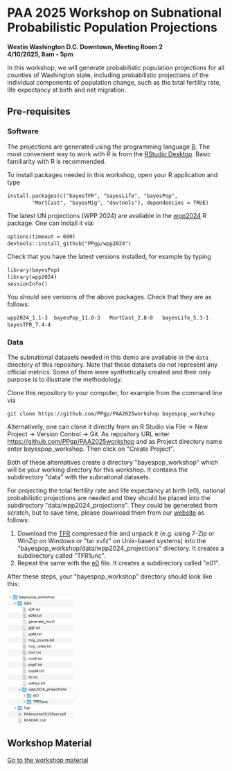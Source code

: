 # PAA 2025 Workshop on Subnational Probabilistic Population Projections 

**Westin Washington D.C. Downtown, Meeting Room 2**<br/>
**4/10/2025, 8am - 5pm**

In this workshop, we will generate probabilistic population projections for all counties of Washington state, including probabilistic projections of the individual components of population change, such as the total fertility rate, life expectancy at birth and net migration.

## Pre-requisites

### Software
The projections are generated using the programming language [R](https://cran.r-project.org). The most convenient way to work with R is from  the [RStudio Desktop](https://www.rstudio.com/products/rstudio/download). Basic familiarity with R is recommended.

To install packages needed in this workshop, open your R application and type

```{r eval=FALSE}
install.packages(c("bayesTFR", "bayesLife", "bayesPop", 
        "MortCast", "bayesMig", "devtools"), dependencies = TRUE)
```

The latest UN projections (WPP 2024) are available in the [wpp2024](https://github.com/PPgp/wpp2024) R package. One can install it via:

```{r eval=FALSE}
options(timeout = 600)
devtools::install_github("PPgp/wpp2024")
```

Check that you have the latest versions installed, for example by typing

```{r eval=FALSE}
library(bayesPop)
library(wpp2024)
sessionInfo()
```
You should see versions of the above packages. Check that they are as follows:

```
wpp2024_1.1-3  bayesPop_11.0-3   MortCast_2.8-0   bayesLife_5.3-1   
bayesTFR_7.4-4 
```

### Data
The subnational datasets needed in this demo are available in the `data` directory of this repository. Note that these datasets do not represent any official metrics. Some of them were synthetically created and their only purpose is to illustrate the methodology. 

Clone this repository to your computer, for example from the command line via

```
git clone https://github.com/PPgp/PAA2025workshop bayespop_workshop
```

Alternatively, one can clone it directly from an R Studio via File -> New Project -> Version Control -> Git. As repository URL enter https://github.com/PPgp/PAA2025workshop and as Project directory name enter bayespop_workshop. Then click on "Create Project".

Both of these alternatives create a directory "bayespop_workshop" which will be your working directory for this workshop. It contains the subdirectory "data" with the subnational datasets.

For projecting the total fertility rate and life expectancy at birth (e0), national probabilistic projections are needed and they should be placed into the subdirectory "data/wpp2024\_projections". They could be generated from scratch, but to save time, please download them from our [website](https://bayespop.csss.washington.edu/data) as follows:

1. Download the [TFR](https://bayespop.csss.washington.edu/data/bayesTFR/TFR1simWPP2024.tgz) compressed file and unpack it (e.g. using 7-Zip or WinZip on Windows or "tar xvfz" on Unix-based systems) into the "bayespop_workshop/data/wpp2024\_projections" directory. It creates a subdirectory called "TFR1unc".
2. Repeat the same with the [e0](https://bayespop.csss.washington.edu/data/bayesLife/e01simWPP2024.tgz) file. It creates a subdirectory called "e01".

After these steps, your "bayespop\_workshop" directory should look like this:

<img src="figs/dirstruct.png" height="300"/>

## Workshop Material

[Go to the workshop material](https://bayespop.csss.washington.edu/PAA2025workshop)
